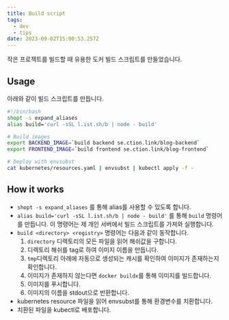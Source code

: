 ```yaml
---
title: Build script
tags:
  - dev
  - tips
date: 2023-09-02T15:00:53.257Z
---
```


작은 프로젝트를 빌드할 때 유용한 도커 빌드 스크립트를 만들었습니다.

## Usage

아래와 같이 빌드 스크립트를 만듭니다.

```bash
#!/bin/bash
shopt -s expand_aliases
alias build='curl -sSL l.ist.sh/b | node - build'

# Build images
export BACKEND_IMAGE=`build backend se.ction.link/blog-backend`
export FRONTEND_IMAGE=`build frontend se.ction.link/blog-frontend`

# Deploy with envsubst
cat kubernetes/resources.yaml | envsubst | kubectl apply -f -
```

## How it works

- `shopt -s expand_aliases` 를 통해 alias를 사용할 수 있도록 합니다.
- `alias build='curl -sSL l.ist.sh/b | node - build'` 를 통해 `build` 명령어를 만듭니다. 이 명령어는 제 개인 서버에서 빌드 스크립트를 가져와 실행합니다.
- `build <directory> <registry>` 명령어는 다음과 같이 동작합니다.
  1. `directory` 디렉토리의 모든 파일을 읽어 해쉬값을 구합니다.
  1. 디렉토리 해쉬를 tag로 하여 이미지 이름을 만듭니다.
  1. `tmp`디렉토리 아래에 자동으로 생성되는 캐시를 확인하여 이미지가 존재하는지 확인합니다.
  1. 이미지가 존재하지 않는다면 `docker buildx`를 통해 이미지를 빌드합니다.
  1. 이미지를 푸시합니다.
  1. 이미지의 이름을 stdout으로 반환합니다.
- kubernetes resource 파일을 읽어 envsubst를 통해 환경변수를 치환합니다.
- 치환된 파일을 kubectl로 배포합니다.
